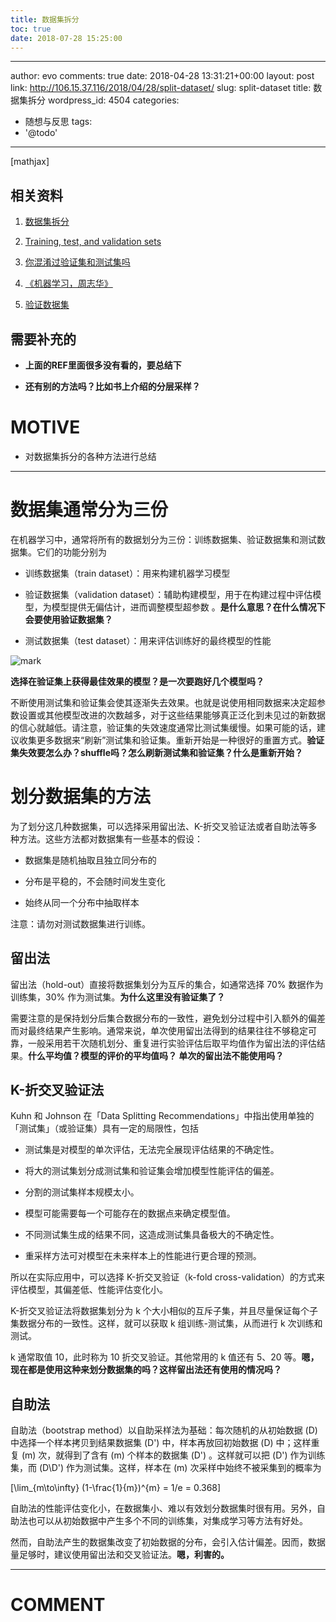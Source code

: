 ```yaml
---
title: 数据集拆分
toc: true
date: 2018-07-28 15:25:00
---
```

---
author: evo
comments: true
date: 2018-04-28 13:31:21+00:00
layout: post
link: http://106.15.37.116/2018/04/28/split-dataset/
slug: split-dataset
title: 数据集拆分
wordpress_id: 4504
categories:
- 随想与反思
tags:
- '@todo'
---

<!-- more -->

[mathjax]


## 相关资料






  1. [数据集拆分](https://feisky.xyz/machine-learning/basic/datasets.html)


  2. [Training, test, and validation sets](https://en.wikipedia.org/wiki/Training,_test,_and_validation_sets)


  3. [你混淆过验证集和测试集吗](https://www.jiqizhixin.com/articles/2017-07-24-8)


  4. [《机器学习，周志华》](https://cs.nju.edu.cn/zhouzh/zhouzh.files/publication/MLbook2016.htm)


  5. [验证数据集](https://developers.google.com/machine-learning/crash-course/validation/video-lecture)




## 需要补充的






  * **上面的REF里面很多没有看的，要总结下**


  * **还有别的方法吗？比如书上介绍的分层采样？**




# MOTIVE






  * 对数据集拆分的各种方法进行总结





* * *





# 数据集通常分为三份


在机器学习中，通常将所有的数据划分为三份：训练数据集、验证数据集和测试数据集。它们的功能分别为




  * 训练数据集（train dataset）：用来构建机器学习模型


  * 验证数据集（validation dataset）：辅助构建模型，用于在构建过程中评估模型，为模型提供无偏估计，进而调整模型超参数 。**是什么意思？在什么情况下会要使用验证数据集？**


  * 测试数据集（test dataset）：用来评估训练好的最终模型的性能


![mark](http://pacdb2bfr.bkt.clouddn.com/blog/image/180728/dcI5B4J3Km.png?imageslim)

**选择在验证集上获得最佳效果的模型？是一次要跑好几个模型吗？**

不断使用测试集和验证集会使其逐渐失去效果。也就是说使用相同数据来决定超参数设置或其他模型改进的次数越多，对于这些结果能够真正泛化到未见过的新数据的信心就越低。请注意，验证集的失效速度通常比测试集缓慢。如果可能的话，建议收集更多数据来“刷新”测试集和验证集。重新开始是一种很好的重置方式。**验证集失效要怎么办？shuffle吗？怎么刷新测试集和验证集？什么是重新开始？**




# 划分数据集的方法


为了划分这几种数据集，可以选择采用留出法、K-折交叉验证法或者自助法等多种方法。这些方法都对数据集有一些基本的假设：




  * 数据集是随机抽取且独立同分布的


  * 分布是平稳的，不会随时间发生变化


  * 始终从同一个分布中抽取样本


注意：请勿对测试数据集进行训练。


## 留出法


留出法（hold-out）直接将数据集划分为互斥的集合，如通常选择 70% 数据作为训练集，30% 作为测试集。**为什么这里没有验证集了？**

需要注意的是保持划分后集合数据分布的一致性，避免划分过程中引入额外的偏差而对最终结果产生影响。通常来说，单次使用留出法得到的结果往往不够稳定可靠，一般采用若干次随机划分、重复进行实验评估后取平均值作为留出法的评估结果。**什么平均值？模型的评价的平均值吗？ 单次的留出法不能使用吗？**


## K-折交叉验证法


Kuhn 和 Johnson 在「Data Splitting Recommendations」中指出使用单独的「测试集」（或验证集）具有一定的局限性，包括




  * 测试集是对模型的单次评估，无法完全展现评估结果的不确定性。


  * 将大的测试集划分成测试集和验证集会增加模型性能评估的偏差。


  * 分割的测试集样本规模太小。


  * 模型可能需要每一个可能存在的数据点来确定模型值。


  * 不同测试集生成的结果不同，这造成测试集具备极大的不确定性。


  * 重采样方法可对模型在未来样本上的性能进行更合理的预测。


所以在实际应用中，可以选择 K-折交叉验证（k-fold cross-validation）的方式来评估模型，其偏差低、性能评估变化小。

K-折交叉验证法将数据集划分为 k 个大小相似的互斥子集，并且尽量保证每个子集数据分布的一致性。这样，就可以获取 k 组训练-测试集，从而进行 k 次训练和测试。

k 通常取值 10，此时称为 10 折交叉验证。其他常用的 k 值还有 5、20 等。**嗯，现在都是使用这种来划分数据集的吗？这样留出法还有使用的情况吗？**


## 自助法


自助法（bootstrap method）以自助采样法为基础：每次随机的从初始数据 \(D\) 中选择一个样本拷贝到结果数据集 \(D'\) 中，样本再放回初始数据 \(D\) 中；这样重复 \(m\) 次，就得到了含有 \(m\) 个样本的数据集 \(D'\) 。这样就可以把 \(D'\) 作为训练集，而 \(D\\D'\) 作为测试集。这样，样本在 \(m\) 次采样中始终不被采集到的概率为

\[\lim_{m\to\infty} (1-\frac{1}{m})^{m} = 1/e = 0.368\]

自助法的性能评估变化小，在数据集小、难以有效划分数据集时很有用。另外，自助法也可以从初始数据中产生多个不同的训练集，对集成学习等方法有好处。

然而，自助法产生的数据集改变了初始数据的分布，会引入估计偏差。因而，数据量足够时，建议使用留出法和交叉验证法。**嗯，利害的。**







* * *





# COMMENT
